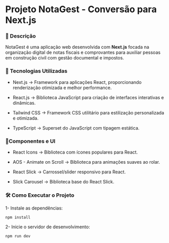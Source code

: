 # Projeto NotaGest - Conversão para Next.js

### 📌 Descrição
NotaGest é uma aplicação web desenvolvida com **Next.js** focada na organização digital de notas fiscais e comprovantes para auxiliar pessoas em construção civil com gestão documental e impostos.

### 🚀 Tecnologias Utilizadas
* Next.js → Framework para aplicações React, proporcionando renderização otimizada e melhor performance.

* React.js → Biblioteca JavaScript para criação de interfaces interativas e dinâmicas.

* Tailwind CSS → Framework CSS utilitário para estilização personalizada e otimizada.

* TypeScript → Superset do JavaScript com tipagem estática.

### 🚀Componentes e UI
* React Icons → Biblioteca com ícones populares para React.

* AOS - Animate on Scroll → Biblioteca para animações suaves ao rolar.

* React Slick → Carrossel/slider responsivo para React.

* Slick Carousel  → Biblioteca base do React Slick.

### 🛠 Como Executar o Projeto
1- Instale as dependências:

```npm install```

2- Inicie o servidor de desenvolvimento:

```npm run dev```

```